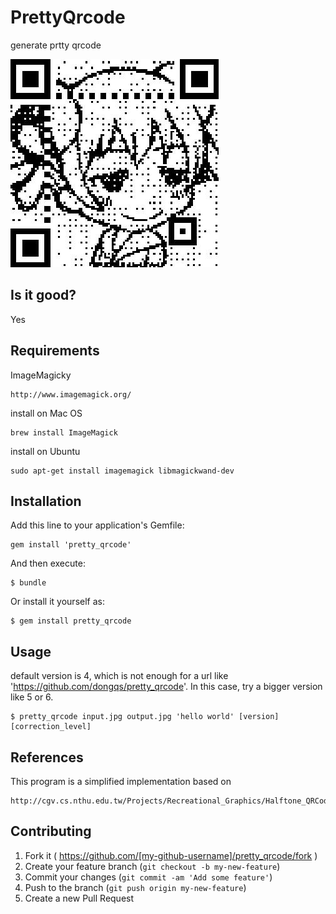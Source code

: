 # PrettyQrcode

generate prtty qrcode

![generated pretty qrcode example](https://raw.githubusercontent.com/dongqs/pretty_qrcode/master/example.jpg)

## Is it good?

Yes

## Requirements

ImageMagicky

    http://www.imagemagick.org/

install on Mac OS

    brew install ImageMagick

install on Ubuntu

    sudo apt-get install imagemagick libmagickwand-dev

## Installation

Add this line to your application's Gemfile:

    gem install 'pretty_qrcode'

And then execute:

    $ bundle

Or install it yourself as:

    $ gem install pretty_qrcode

## Usage

default version is 4, which is not enough for a url like 'https://github.com/dongqs/pretty_qrcode'. In this case, try a bigger version like 5 or 6.

    $ pretty_qrcode input.jpg output.jpg 'hello world' [version] [correction_level]

## References

This program is a simplified implementation based on

    http://cgv.cs.nthu.edu.tw/Projects/Recreational_Graphics/Halftone_QRCodes/

## Contributing

1. Fork it ( https://github.com/[my-github-username]/pretty_qrcode/fork )
2. Create your feature branch (`git checkout -b my-new-feature`)
3. Commit your changes (`git commit -am 'Add some feature'`)
4. Push to the branch (`git push origin my-new-feature`)
5. Create a new Pull Request
